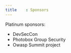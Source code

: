 ```yaml
---
title    : Sponsors
---
```


Platinum sponsors:

 - DevSecCon
 - Photobox Group Security
 - Owasp Summit project